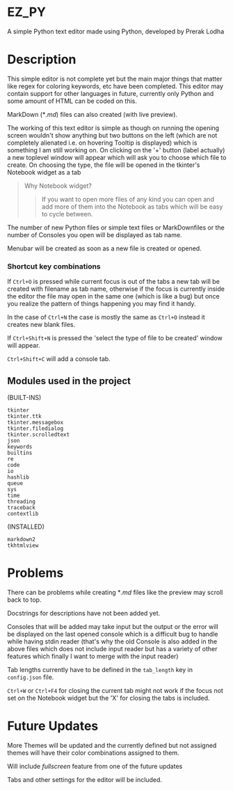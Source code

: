 # EZ_PY
A simple Python text editor made using Python, developed by Prerak Lodha

# Description
This simple editor is not complete yet but the main major things that matter like regex for coloring keywords, etc have been completed. This editor may contain support for other languages in future, currently only Python and some amount of HTML can be coded on this. 

MarkDown (\**.md*) files can also created (with live preview).

The working of this text editor is simple as though on running the opening screen wouldn't show anything but two buttons on the left (which are not completely alienated i.e. on 
hovering Tooltip is displayed) which is something I am still working on. On clicking on the '+' button (label actually) a new toplevel window will appear which will ask you to 
choose which file to create. On choosing the type, the file will be opened in the tkinter's Notebook widget as a tab 
> Why Notebook widget?
>
>
>> If you want to open more files of any kind you can open and add more of them into the Notebook as tabs which will be easy to cycle between.

The number of new Python files or simple text files or MarkDownfiles or the number of Consoles you open will be displayed as tab name.

Menubar will be created as soon as a new file is created or opened.

### Shortcut key combinations
If `Ctrl+O` is pressed while current focus is out of the tabs a new tab will be created with filename as tab name, otherwise if the focus is currently inside the editor the file 
may open in the same one (which is like a bug) but once you realize the pattern of things happening you may find it handy.

In the case of `Ctrl+N` the case is mostly the same as `Ctrl+O` instead it creates new blank files.

If `Ctrl+Shift+N` is pressed the 'select the type of file to be created' window will appear.

`Ctrl+Shift+C` will add a console tab.

## Modules used in the project
(BUILT-INS)
```
tkinter
tkinter.ttk
tkinter.messagebox
tkinter.filedialog
tkinter.scrolledtext
json
keywords
builtins
re
code
io
hashlib
queue
sys
time
threading
traceback
contextlib
```
(INSTALLED)
```
markdown2
tkhtmlview
```

# Problems
There can be problems while creating \**.md* files like the preview may scroll back to top.

Docstrings for descriptions have not been added yet.

Consoles that will be added may take input but the output or the error will be displayed on the last opened console which is a difficult bug to handle while having stdin reader
(that's why the old Console is also added in the above files which does not include input reader but has a variety of other features which finally I want to merge with the input
reader)

Tab lengths currently have to be defined in the `tab_length` key in `config.json` file.

`Ctrl+W` or `Ctrl+F4` for closing the current tab might not work if the focus not set on the Notebook widget but the 'X' for closing the tabs is included.

# Future Updates
More Themes will be updated and the currently defined but not assigned themes will have their color combinations assigned to them.

Will include *fullscreen* feature from one of the future updates

Tabs and other settings for the editor will be included.
